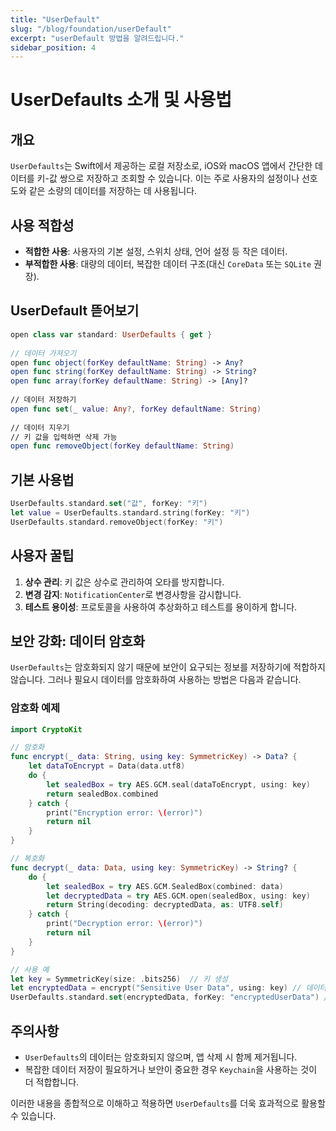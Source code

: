 ```yaml
---
title: "UserDefault"
slug: "/blog/foundation/userDefault"
excerpt: "userDefault 방법을 알려드립니다."
sidebar_position: 4
---
```


# UserDefaults 소개 및 사용법

## 개요

`UserDefaults`는 Swift에서 제공하는 로컬 저장소로, iOS와 macOS 앱에서 간단한 데이터를 키-값 쌍으로 저장하고 조회할 수 있습니다. 이는 주로 사용자의 설정이나 선호도와 같은 소량의 데이터를 저장하는 데 사용됩니다.

## 사용 적합성

- **적합한 사용**: 사용자의 기본 설정, 스위치 상태, 언어 설정 등 작은 데이터.
- **부적합한 사용**: 대량의 데이터, 복잡한 데이터 구조(대신 `CoreData` 또는 `SQLite` 권장).

## UserDefault 뜯어보기
```swift
open class var standard: UserDefaults { get }
    
// 데이터 가져오기
open func object(forKey defaultName: String) -> Any?
open func string(forKey defaultName: String) -> String?
open func array(forKey defaultName: String) -> [Any]?
    
// 데이터 저장하기
open func set(_ value: Any?, forKey defaultName: String)
    
// 데이터 지우기 
// 키 값을 입력하면 삭제 가능
open func removeObject(forKey defaultName: String)
```

## 기본 사용법

```swift
UserDefaults.standard.set("값", forKey: "키")
let value = UserDefaults.standard.string(forKey: "키")
UserDefaults.standard.removeObject(forKey: "키")

```

## 사용자 꿀팁

1. **상수 관리**: 키 값은 상수로 관리하여 오타를 방지합니다.
2. **변경 감지**: `NotificationCenter`로 변경사항을 감시합니다.
3. **테스트 용이성**: 프로토콜을 사용하여 추상화하고 테스트를 용이하게 합니다.

## 보안 강화: 데이터 암호화

`UserDefaults`는 암호화되지 않기 때문에 보안이 요구되는 정보를 저장하기에 적합하지 않습니다. 그러나 필요시 데이터를 암호화하여 사용하는 방법은 다음과 같습니다.

### 암호화 예제

```swift
import CryptoKit

// 암호화
func encrypt(_ data: String, using key: SymmetricKey) -> Data? {
    let dataToEncrypt = Data(data.utf8)
    do {
        let sealedBox = try AES.GCM.seal(dataToEncrypt, using: key)
        return sealedBox.combined
    } catch {
        print("Encryption error: \(error)")
        return nil
    }
}

// 복호화
func decrypt(_ data: Data, using key: SymmetricKey) -> String? {
    do {
        let sealedBox = try AES.GCM.SealedBox(combined: data)
        let decryptedData = try AES.GCM.open(sealedBox, using: key)
        return String(decoding: decryptedData, as: UTF8.self)
    } catch {
        print("Decryption error: \(error)")
        return nil
    }
}

// 사용 예
let key = SymmetricKey(size: .bits256)  // 키 생성
let encryptedData = encrypt("Sensitive User Data", using: key) // 데이터 암호화
UserDefaults.standard.set(encryptedData, forKey: "encryptedUserData") // 암호화된 데이터 저장

```

## 주의사항

- `UserDefaults`의 데이터는 암호화되지 않으며, 앱 삭제 시 함께 제거됩니다.
- 복잡한 데이터 저장이 필요하거나 보안이 중요한 경우 `Keychain`을 사용하는 것이 더 적합합니다.

이러한 내용을 종합적으로 이해하고 적용하면 `UserDefaults`를 더욱 효과적으로 활용할 수 있습니다.
